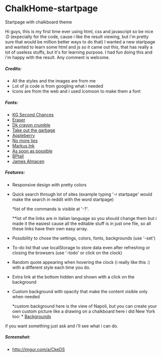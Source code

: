 # ChalkHome-startpage
Startpage with chalkboard theme 

Hi guys, this is my first time ever using html, css and javascript so be nice :D (expecially for the code, cause i like the result viewing, but i'm pretty sure that would be million better ways to do that)
I wanted a new startpage and wanted to learn some html and js so it came out this, that has really a lot of useless stuffs, but it's for learning purpose.
I had fun doing this and i'm happy with the result. Any comment is welcome.

##### Credits:
 - All the styles and the images are from me
 - Lot of js code is from googling what i needed
 - Icons are from the web and i used icomoon to make them a font



##### Fonts:
* [KG Second Chances] 
* [Eraser]
* [Dk crayon crumble]
* [Take out the garbage]
* [Appleberry]
* [No more lies]
* [Markus Ink]
* [As soon as possible]
* [BPtall]
* [James Almacen]

##### Features:
- Responsive design with pretty colors
- Quick search through lot of sites (example typing '-r startpage' would make the search in reddit with the word startpage)
	
	*list of the commands is visible at '-?'.
	
	**lot of the links are in italian language so you should change them but i made it the easiest cause all the editable stuff is in just one file, so all these links have their own easy array.

- Possibility to chose the settings, colors, fonts, backgrounds (use '-set')
- To-do list that use localStorage to store data even after refreshing or closing the browsers (use '-todo' or click on the clock)
- Random quote appearing when hovering the clock (i really like this :) with a different style each time you do.
- Extra link at the bottom hidden and shown with a click on the background
- Custom background with opacity that make the content visible only when needed
	
	*custom background here is the view of Napoli, but you can create your own custom picture like a drawing on a chalkboard
	here i did New York too: * [Backgrounds]
 
if you want something just ask and i'll see what i can do.

##### Screenshot:
 - http://imgur.com/a/CkeDS



 [KG Second Chances]: <http://www.dafont.com/it/kg-second-chances.font>
 [Eraser]: <http://www.dafont.com/it/eraser.font>
 [Dk crayon crumble]: <http://www.dafont.com/it/dk-crayon-crumble.font>
 [Take out the garbage]: <http://www.dafont.com/it/take-out-the-garbage.font>
 [Appleberry]: <http://www.dafont.com/it/appleberry.font>
 [No more lies]: <http://www.dafont.com/it/no-more-lies.font>
 [Markus Ink]: <http://www.dafont.com/it/markus-ink.font>
 [As soon as possible]: <http://www.1001fonts.com/as-soon-as-possible-font.html>
 [BPtall]: <http://www.1001fonts.com/bptall-font.html#styles>
 [James Almacen]: <http://www.1001fonts.com/james-almacen-font.html>
   
  [Backgrounds]: <http://imgur.com/a/Gyeim>
